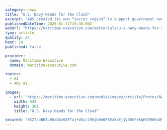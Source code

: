 ```yaml
---
category: news
title: "U.S. Navy Heads for the Cloud"
excerpt: "AWS created its own “secret region” to support government needs across the ... most importantly, must support the future needs of artificial intelligence and machine learning programs. The current steps by the Navy meet these requirements and promise substantial return on investment. Current Steps Forward by the Navy The DON has pursued ..."
publishedDateTime: 2020-01-21T19:38:00Z
webUrl: "https://maritime-executive.com/editorials/u-s-navy-heads-for-the-cloud"
type: article
quality: 24
heat: 24
published: false

provider:
  name: Maritime Executive
  domain: maritime-executive.com

topics:
  - AI
  - AWS AI

images:
  - url: "https://maritime-executive.com/media/images/article/Photos/Navy_Govt_CoastGuard/Navy-computer-racks.9af15f.jpg"
    width: 643
    height: 361
    title: "U.S. Navy Heads for the Cloud"

secured: "BKZTcoBBIL90xDbz0AFTaj+USu/J96jUHm6P8EzkxEjjV9UmFrkqHQ396KsQV7T5KYaelUlxa3UNaBGiDaUZAbJEP+OxqdXdIaLhrv75aSCf+4JESkAcRJIkIoI4E/X880B8h78Hbm00dSvc/1K5MfUJ3ltZhiuTZSiEd+4W0BAOdhIEtmG2kTyPw8SI1LPoUT3hlExm31GkDPhDud/EiQpt24C0yneKIWu2IMD3lpv7KSdKoW+kG8rhRRSZGEIcL7P7qaaoWP/tU78rdON6eaWwYaB6F/LZEt9JjoyaDp8=;P+CdHpjwEccqG4eVWDWezw=="
---
```


